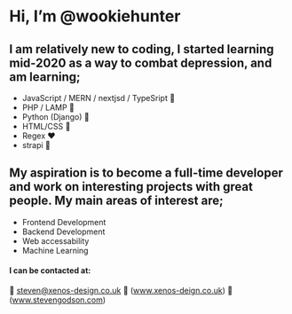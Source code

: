 # Hi, I’m @wookiehunter

## I am relatively new to coding, I started learning  mid-2020 as a way to combat depression, and am learning;

* JavaScript / MERN / nextjsd / TypeSript :blue_heart:
* PHP / LAMP :green_heart:
* Python (Django) :snake:
* HTML/CSS :orange_heart:
* Regex :heart:
* strapi 💙

## My aspiration is to become a full-time developer and work on interesting projects with great people. My main areas of interest are;

* Frontend Development
* Backend Development
* Web accessability
* Machine Learning

#### I can be contacted at:
:e-mail: steven@xenos-design.co.uk
:office: (www.xenos-deign.co.uk)
:house_with_garden: (www.stevengodson.com)
